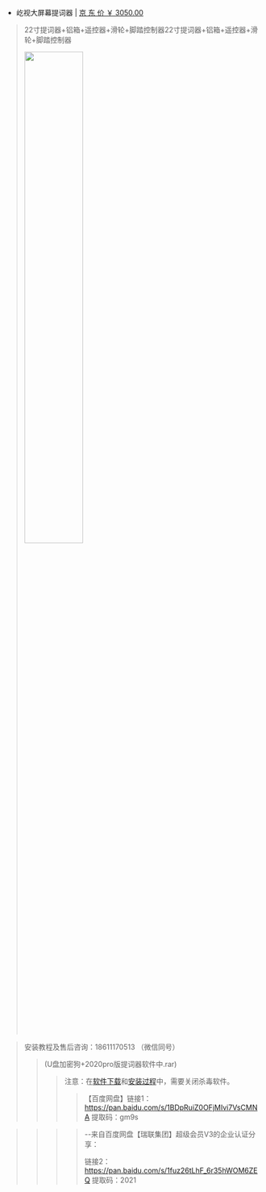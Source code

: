- 屹视大屏幕提词器 | [京 东 价 ￥ 3050.00](https://item.jd.com/10030131096286.html) 

> 22寸提词器+铝箱+遥控器+滑轮+脚踏控制器22寸提词器+铝箱+遥控器+滑轮+脚踏控制器
> 
> <img src="https://reliancehk.github.io/bak/屹视提词器/jd.jpg" height="50%" width="50%" />

> 安装教程及售后咨询：18611170513 （微信同号）
>> (U盘加密狗+2020pro版提词器软件中.rar) 
>>> 注意：在[软件](https://github.com/RelianceHK/RelianceHK.github.io/blob/master/bak/%E5%B1%B9%E8%A7%86%E6%8F%90%E8%AF%8D%E5%99%A8/2020pro%E7%89%88%E6%8F%90%E8%AF%8D%E5%99%A8%E8%BD%AF%E4%BB%B6%E4%B8%AD.rar)[下载](https://raw.githubusercontent.com/RelianceHK/RelianceHK.github.io/master/bak/%E5%B1%B9%E8%A7%86%E6%8F%90%E8%AF%8D%E5%99%A8/2020pro%E7%89%88%E6%8F%90%E8%AF%8D%E5%99%A8%E8%BD%AF%E4%BB%B6%E4%B8%AD.rar)和[安装过程](https://reliancehk.github.io/bak/屹视提词器/屹视提词器安装-官方小视频.mp4)中，需要关闭杀毒软件。
>>>> 【百度网盘】链接1：https://pan.baidu.com/s/1BDpRuiZ0OFjMIvi7VsCMNA  提取码：gm9s

>>>> --来自百度网盘【瑞联集团】超级会员V3的企业认证分享：
>>>> 
>>>> 链接2：https://pan.baidu.com/s/1fuz26tLhF_6r35hWOM6ZEQ  提取码：2021 



